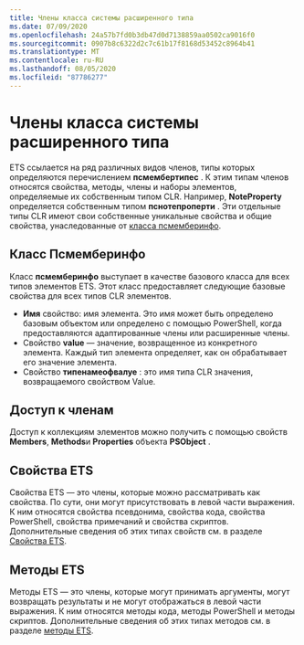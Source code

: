 ```yaml
---
title: Члены класса системы расширенного типа
ms.date: 07/09/2020
ms.openlocfilehash: 24a57b7fd0b3db47d0d7138859aa0502ca9016f0
ms.sourcegitcommit: 0907b8c6322d2c7c61b17f8168d53452c8964b41
ms.translationtype: MT
ms.contentlocale: ru-RU
ms.lasthandoff: 08/05/2020
ms.locfileid: "87786277"
---
```

# <a name="extended-type-system-class-members"></a>Члены класса системы расширенного типа

ETS ссылается на ряд различных видов членов, типы которых определяются перечислением **псмембертипес** . К этим типам членов относятся свойства, методы, члены и наборы элементов, определяемые их собственным типом CLR. Например, **NoteProperty** определяется собственным типом **пснотепроперти** . Эти отдельные типы CLR имеют свои собственные уникальные свойства и общие свойства, унаследованные от [класса псмемберинфо](/dotnet/api/system.management.automation.psmemberinfo).

## <a name="the-psmemberinfo-class"></a>Класс Псмемберинфо

Класс **псмемберинфо** выступает в качестве базового класса для всех типов элементов ETS. Этот класс предоставляет следующие базовые свойства для всех типов CLR элементов.

- **Имя** свойство: имя элемента. Это имя может быть определено базовым объектом или определено с помощью PowerShell, когда предоставляются адаптированные члены или расширенные члены.
- Свойство **value** — значение, возвращенное из конкретного элемента. Каждый тип элемента определяет, как он обрабатывает его значение элемента.
- Свойство **типенамеофвалуе** : это имя типа CLR значения, возвращаемого свойством Value.

## <a name="accessing-members"></a>Доступ к членам

Доступ к коллекциям элементов можно получить с помощью свойств **Members**, **Methods**и **Properties** объекта **PSObject** .

## <a name="ets-properties"></a>Свойства ETS

Свойства ETS — это члены, которые можно рассматривать как свойства. По сути, они могут присутствовать в левой части выражения. К ним относятся свойства псевдонима, свойства кода, свойства PowerShell, свойства примечаний и свойства скриптов. Дополнительные сведения об этих типах свойств см. в разделе [Свойства ETS](properties.md).

## <a name="ets-methods"></a>Методы ETS

Методы ETS — это члены, которые могут принимать аргументы, могут возвращать результаты и не могут отображаться в левой части выражения. К ним относятся методы кода, методы PowerShell и методы скриптов.
Дополнительные сведения об этих типах методов см. в разделе [методы ETS](methods.md).
